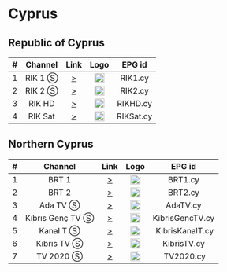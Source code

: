 <h1>Cyprus</h1>

<h2>Republic of Cyprus</h2>

| #   | Channel           | Link  | Logo | EPG id |
|:---:|:-----------------:|:-----:|:----:|:------:|
| 1   | RIK 1 Ⓢ | [>](http://l6.cloudskep.com/tvb6/rik1-1/mpeg.2ts) | <img height="20" src="https://upload.wikimedia.org/wikipedia/commons/thumb/e/e5/Logo_RIK_1_2017.svg/640px-Logo_RIK_1_2017.svg.png"/> | RIK1.cy |
| 2   | RIK 2 Ⓢ | [>](http://l6.cloudskep.com/tvb6/rik2-1/mpeg.2ts) | <img height="20" src="https://upload.wikimedia.org/wikipedia/commons/thumb/1/14/Logo_RIK_2_2017.svg/640px-Logo_RIK_2_2017.svg.png"/> | RIK2.cy |
| 3   | RIK HD | [>](http://l6.cloudskep.com/tvb6/rikhd1/mpeg.2ts) | <img height="20" src="https://upload.wikimedia.org/wikipedia/el/7/7d/RIKHD2.png"/> | RIKHD.cy |
| 4   | RIK Sat | [>](https://l3.cloudskep.com/cybcsat/abr/playlist.m3u8) | <img height="20" src="https://upload.wikimedia.org/wikipedia/commons/thumb/a/ad/Logo_RIK_Sat_2017.svg/640px-Logo_RIK_Sat_2017.svg.png"/> | RIKSat.cy |

<h2>Northern Cyprus</h2>

| #   | Channel           | Link  | Logo | EPG id |
|:---:|:-----------------:|:-----:|:----:|:------:|
| 1   | BRT 1 | [>](https://sc-kuzeykibrissmarttv.ercdn.net/brt1hd/bant1/playlist.m3u8) | <img height="20" src="https://i.imgur.com/gOPAi2c.png"/> | BRT1.cy |
| 2   | BRT 2 | [>](https://sc-kuzeykibrissmarttv.ercdn.net/brt2hd/bant1/playlist.m3u8) | <img height="20" src="https://i.imgur.com/t5kbIuj.png"/> | BRT2.cy |
| 3   | Ada TV Ⓢ | [>](https://sc-kuzeykibrissmarttv.ercdn.net/adatv/bant1/playlist.m3u8) | <img height="20" src="https://i.imgur.com/LPQfdz2.png"/> | AdaTV.cy |
| 4   | Kıbrıs Genç TV Ⓢ | [>](https://sc-kuzeykibrissmarttv.ercdn.net/kibrisgenctv/bant1/playlist.m3u8) | <img height="20" src="https://i.imgur.com/eBdQn9h.png"/> | KibrisGencTV.cy |
| 5   | Kanal T Ⓢ | [>](https://sc-kuzeykibrissmarttv.ercdn.net/kanalt/bantp1/playlist.m3u8) | <img height="20" src="https://i.imgur.com/4bA4pXT.png"/> | KibrisKanalT.cy |
| 6   | Kıbrıs TV Ⓢ | [>](https://sc-kuzeykibrissmarttv.ercdn.net/kibristv/bant1/playlist.m3u8) | <img height="20" src="https://i.imgur.com/5MJZPTo.png"/> | KibrisTV.cy |
| 7   | TV 2020 Ⓢ | [>](https://sc-kuzeykibrissmarttv.ercdn.net/tv2020/bantp1/playlist.m3u8) | <img height="20" src="https://i.imgur.com/rtfsNdd.png"/> | TV2020.cy |

